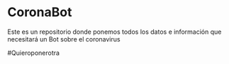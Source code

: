 # CoronaBot
Este es un repositorio donde ponemos todos los datos e información que necesitará un Bot sobre el coronavirus

#Quieroponerotra

